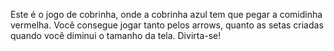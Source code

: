 Este é o jogo de cobrinha, onde a cobrinha azul tem que pegar a comidinha vermelha. Você consegue jogar tanto pelos arrows, quanto as setas criadas quando você diminui o tamanho da tela.
Divirta-se!
